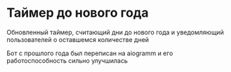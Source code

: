 # Таймер до нового года
Обновленный таймер, считающий дни до нового года и уведомляющий пользователей о оставшемся количестве дней

Бот с прошлого года был переписан на aiogramm и его работоспособность сильно улучшилась 
